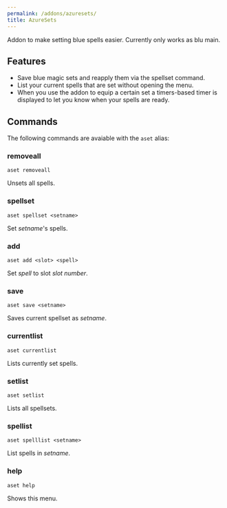 ```yaml
---
permalink: /addons/azuresets/
title: AzureSets
---
```


Addon to make setting blue spells easier. Currently only works as blu main.

## Features

* Save blue magic sets and reapply them via the spellset command.
* List your current spells that are set without opening the menu.
* When you use the addon to equip a certain set a timers-based timer is displayed to let you know when your spells are ready.

## Commands

The following commands are avaiable with the `aset` alias:

### removeall
```
aset removeall
```

Unsets all spells.

### spellset
```
aset spellset <setname>
```

Set *setname*'s spells.

### add
```
aset add <slot> <spell>
```

Set *spell* to slot *slot number*.

### save
```
aset save <setname> 
```

Saves current spellset as *setname*.

### currentlist
```
aset currentlist
```

Lists currently set spells.

### setlist
```
aset setlist
```

Lists all spellsets.

### spellist
```
aset spelllist <setname>
```

List spells in *setname*.

### help
```
aset help
```

Shows this menu.